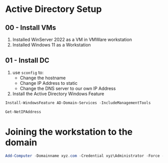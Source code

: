 # Active Directory Setup

## 00 - Install VMs
1. Installed WinServer 2022 as a VM in VMWare workstation
2. Installed Windows 11 as a Workstation

## 01 - Install DC
1. use `sconfig` to:
    - Change the hostname
    - Change IP Address to static
    - Change the DNS server to our own IP Address
2. Install the Active Directory Windows Feature


```powershell
Install-WindowsFeature AD-Domain-Services -IncludeManagementTools
```

```powershell
Get-NetIPAddress
```

# Joining the workstation to the domain

```powershell
Add-Computer -Domainname xyz.com -Credential xyz\Administrator -Force -Restart
```